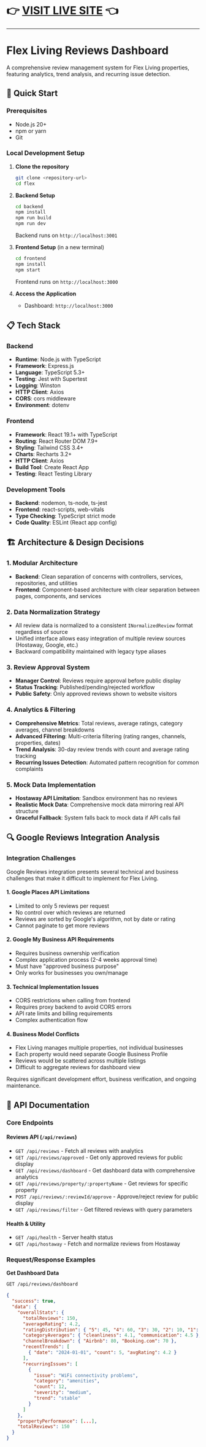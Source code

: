 # **👉 [VISIT LIVE SITE](https://flexliving-1.onrender.com/) 👈**

---

# Flex Living Reviews Dashboard

A comprehensive review management system for Flex Living properties, featuring analytics, trend analysis, and recurring issue detection.

## 🚀 Quick Start

### Prerequisites
- Node.js 20+ 
- npm or yarn
- Git

### Local Development Setup

1. **Clone the repository**
   ```bash
   git clone <repository-url>
   cd flex
   ```

2. **Backend Setup**
   ```bash
   cd backend
   npm install
   npm run build
   npm run dev
   ```
   Backend runs on `http://localhost:3001`

3. **Frontend Setup** (in a new terminal)
   ```bash
   cd frontend
   npm install
   npm start
   ```
   Frontend runs on `http://localhost:3000`

4. **Access the Application**
   - Dashboard: `http://localhost:3000`

## 📋 Tech Stack

### Backend
- **Runtime**: Node.js with TypeScript
- **Framework**: Express.js
- **Language**: TypeScript 5.3+
- **Testing**: Jest with Supertest
- **Logging**: Winston
- **HTTP Client**: Axios
- **CORS**: cors middleware
- **Environment**: dotenv

### Frontend
- **Framework**: React 19.1+ with TypeScript
- **Routing**: React Router DOM 7.9+
- **Styling**: Tailwind CSS 3.4+
- **Charts**: Recharts 3.2+
- **HTTP Client**: Axios
- **Build Tool**: Create React App
- **Testing**: React Testing Library

### Development Tools
- **Backend**: nodemon, ts-node, ts-jest
- **Frontend**: react-scripts, web-vitals
- **Type Checking**: TypeScript strict mode
- **Code Quality**: ESLint (React app config)

## 🏗️ Architecture & Design Decisions

### 1. **Modular Architecture**
- **Backend**: Clean separation of concerns with controllers, services, repositories, and utilities
- **Frontend**: Component-based architecture with clear separation between pages, components, and services

### 2. **Data Normalization Strategy**
- All review data is normalized to a consistent `INormalizedReview` format regardless of source
- Unified interface allows easy integration of multiple review sources (Hostaway, Google, etc.)
- Backward compatibility maintained with legacy type aliases

### 3. **Review Approval System**
- **Manager Control**: Reviews require approval before public display
- **Status Tracking**: Published/pending/rejected workflow
- **Public Safety**: Only approved reviews shown to website visitors

### 4. **Analytics & Filtering**
- **Comprehensive Metrics**: Total reviews, average ratings, category averages, channel breakdowns
- **Advanced Filtering**: Multi-criteria filtering (rating ranges, channels, properties, dates)
- **Trend Analysis**: 30-day review trends with count and average rating tracking
- **Recurring Issues Detection**: Automated pattern recognition for common complaints

### 5. **Mock Data Implementation**
- **Hostaway API Limitation**: Sandbox environment has no reviews
- **Realistic Mock Data**: Comprehensive mock data mirroring real API structure
- **Graceful Fallback**: System falls back to mock data if API calls fail

## 🔍 Google Reviews Integration Analysis

### Integration Challenges

Google Reviews integration presents several technical and business challenges that make it difficult to implement for Flex Living.

#### 1. Google Places API Limitations
- Limited to only 5 reviews per request
- No control over which reviews are returned
- Reviews are sorted by Google's algorithm, not by date or rating
- Cannot paginate to get more reviews

#### 2. Google My Business API Requirements
- Requires business ownership verification
- Complex application process (2-4 weeks approval time)
- Must have "approved business purpose"
- Only works for businesses you own/manage

#### 3. Technical Implementation Issues
- CORS restrictions when calling from frontend
- Requires proxy backend to avoid CORS errors
- API rate limits and billing requirements
- Complex authentication flow

#### 4. Business Model Conflicts
- Flex Living manages multiple properties, not individual businesses
- Each property would need separate Google Business Profile
- Reviews would be scattered across multiple listings
- Difficult to aggregate reviews for dashboard view

Requires significant development effort, business verification, and ongoing maintenance.

## 🔌 API Documentation

### Core Endpoints

#### Reviews API (`/api/reviews`)
- `GET /api/reviews` - Fetch all reviews with analytics
- `GET /api/reviews/approved` - Get only approved reviews for public display
- `GET /api/reviews/dashboard` - Get dashboard data with comprehensive analytics
- `GET /api/reviews/property/:propertyName` - Get reviews for specific property
- `POST /api/reviews/:reviewId/approve` - Approve/reject review for public display
- `GET /api/reviews/filter` - Get filtered reviews with query parameters

#### Health & Utility
- `GET /api/health` - Server health status
- `GET /api/hostaway` - Fetch and normalize reviews from Hostaway

### Request/Response Examples

**Get Dashboard Data**
```bash
GET /api/reviews/dashboard
```
```json
{
  "success": true,
  "data": {
    "overallStats": {
      "totalReviews": 150,
      "averageRating": 4.2,
      "ratingDistribution": { "5": 45, "4": 60, "3": 30, "2": 10, "1": 5 },
      "categoryAverages": { "cleanliness": 4.1, "communication": 4.5 },
      "channelBreakdown": { "Airbnb": 80, "Booking.com": 70 },
      "recentTrends": [
        { "date": "2024-01-01", "count": 5, "avgRating": 4.2 }
      ],
      "recurringIssues": [
        {
          "issue": "WiFi connectivity problems",
          "category": "amenities",
          "count": 12,
          "severity": "medium",
          "trend": "stable"
        }
      ]
    },
    "propertyPerformance": [...],
    "totalReviews": 150
  }
} 
```
